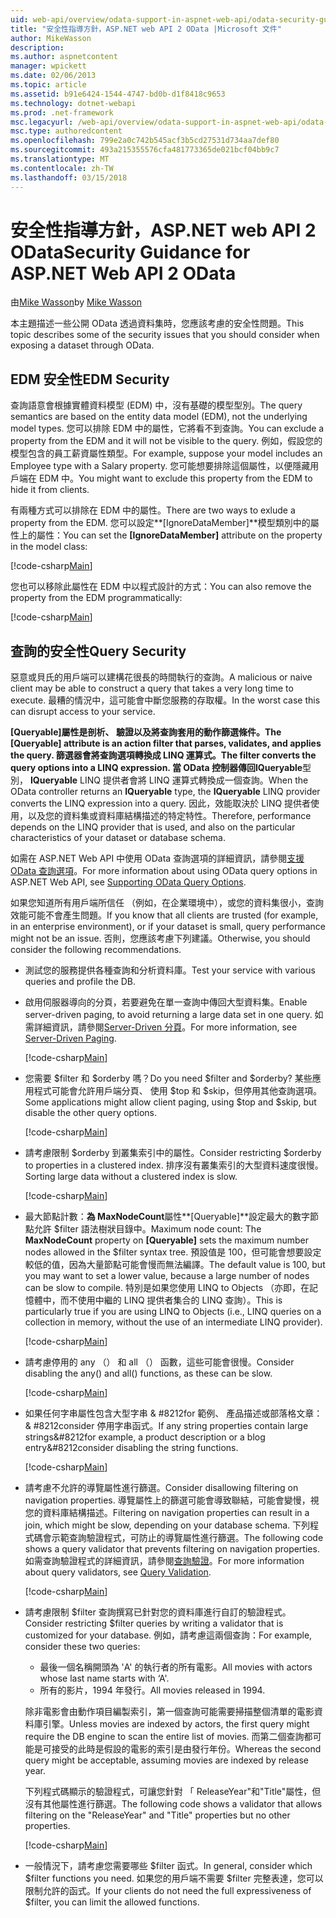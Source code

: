 ```yaml
---
uid: web-api/overview/odata-support-in-aspnet-web-api/odata-security-guidance
title: "安全性指導方針，ASP.NET web API 2 OData |Microsoft 文件"
author: MikeWasson
description: 
ms.author: aspnetcontent
manager: wpickett
ms.date: 02/06/2013
ms.topic: article
ms.assetid: b91e6424-1544-4747-bd0b-d1f8418c9653
ms.technology: dotnet-webapi
ms.prod: .net-framework
msc.legacyurl: /web-api/overview/odata-support-in-aspnet-web-api/odata-security-guidance
msc.type: authoredcontent
ms.openlocfilehash: 799e2a0c742b545acf3b5cd27531d734aa7def80
ms.sourcegitcommit: 493a215355576cfa481773365de021bcf04bb9c7
ms.translationtype: MT
ms.contentlocale: zh-TW
ms.lasthandoff: 03/15/2018
---
```

<a name="security-guidance-for-aspnet-web-api-2-odata"></a><span data-ttu-id="31f6f-102">安全性指導方針，ASP.NET web API 2 OData</span><span class="sxs-lookup"><span data-stu-id="31f6f-102">Security Guidance for ASP.NET Web API 2 OData</span></span>
====================
<span data-ttu-id="31f6f-103">由[Mike Wasson](https://github.com/MikeWasson)</span><span class="sxs-lookup"><span data-stu-id="31f6f-103">by [Mike Wasson](https://github.com/MikeWasson)</span></span>

<span data-ttu-id="31f6f-104">本主題描述一些公開 OData 透過資料集時，您應該考慮的安全性問題。</span><span class="sxs-lookup"><span data-stu-id="31f6f-104">This topic describes some of the security issues that you should consider when exposing a dataset through OData.</span></span>

## <a name="edm-security"></a><span data-ttu-id="31f6f-105">EDM 安全性</span><span class="sxs-lookup"><span data-stu-id="31f6f-105">EDM Security</span></span>

<span data-ttu-id="31f6f-106">查詢語意會根據實體資料模型 (EDM) 中，沒有基礎的模型型別。</span><span class="sxs-lookup"><span data-stu-id="31f6f-106">The query semantics are based on the entity data model (EDM), not the underlying model types.</span></span> <span data-ttu-id="31f6f-107">您可以排除 EDM 中的屬性，它將看不到查詢。</span><span class="sxs-lookup"><span data-stu-id="31f6f-107">You can exclude a property from the EDM and it will not be visible to the query.</span></span> <span data-ttu-id="31f6f-108">例如，假設您的模型包含的員工薪資屬性類型。</span><span class="sxs-lookup"><span data-stu-id="31f6f-108">For example, suppose your model includes an Employee type with a Salary property.</span></span> <span data-ttu-id="31f6f-109">您可能想要排除這個屬性，以便隱藏用戶端在 EDM 中。</span><span class="sxs-lookup"><span data-stu-id="31f6f-109">You might want to exclude this property from the EDM to hide it from clients.</span></span>

<span data-ttu-id="31f6f-110">有兩種方式可以排除在 EDM 中的屬性。</span><span class="sxs-lookup"><span data-stu-id="31f6f-110">There are two ways to exlude a property from the EDM.</span></span> <span data-ttu-id="31f6f-111">您可以設定**[IgnoreDataMember]**模型類別中的屬性上的屬性：</span><span class="sxs-lookup"><span data-stu-id="31f6f-111">You can set the **[IgnoreDataMember]** attribute on the property in the model class:</span></span>

[!code-csharp[Main](odata-security-guidance/samples/sample1.cs)]

<span data-ttu-id="31f6f-112">您也可以移除此屬性在 EDM 中以程式設計的方式：</span><span class="sxs-lookup"><span data-stu-id="31f6f-112">You can also remove the property from the EDM programmatically:</span></span>

[!code-csharp[Main](odata-security-guidance/samples/sample2.cs)]

## <a name="query-security"></a><span data-ttu-id="31f6f-113">查詢的安全性</span><span class="sxs-lookup"><span data-stu-id="31f6f-113">Query Security</span></span>

<span data-ttu-id="31f6f-114">惡意或貝氏的用戶端可以建構花很長的時間執行的查詢。</span><span class="sxs-lookup"><span data-stu-id="31f6f-114">A malicious or naive client may be able to construct a query that takes a very long time to execute.</span></span> <span data-ttu-id="31f6f-115">最糟的情況中，這可能會中斷您服務的存取權。</span><span class="sxs-lookup"><span data-stu-id="31f6f-115">In the worst case this can disrupt access to your service.</span></span>

<span data-ttu-id="31f6f-116">**[Queryable]**屬性是剖析、 驗證以及將查詢套用的動作篩選條件。</span><span class="sxs-lookup"><span data-stu-id="31f6f-116">The **[Queryable]** attribute is an action filter that parses, validates, and applies the query.</span></span> <span data-ttu-id="31f6f-117">篩選器會將查詢選項轉換成 LINQ 運算式。</span><span class="sxs-lookup"><span data-stu-id="31f6f-117">The filter converts the query options into a LINQ expression.</span></span> <span data-ttu-id="31f6f-118">當 OData 控制器傳回**IQueryable**型別， **IQueryable** LINQ 提供者會將 LINQ 運算式轉換成一個查詢。</span><span class="sxs-lookup"><span data-stu-id="31f6f-118">When the OData controller returns an **IQueryable** type, the **IQueryable** LINQ provider converts the LINQ expression into a query.</span></span> <span data-ttu-id="31f6f-119">因此，效能取決於 LINQ 提供者使用，以及您的資料集或資料庫結構描述的特定特性。</span><span class="sxs-lookup"><span data-stu-id="31f6f-119">Therefore, performance depends on the LINQ provider that is used, and also on the particular characteristics of your dataset or database schema.</span></span>

<span data-ttu-id="31f6f-120">如需在 ASP.NET Web API 中使用 OData 查詢選項的詳細資訊，請參閱[支援 OData 查詢選項](supporting-odata-query-options.md)。</span><span class="sxs-lookup"><span data-stu-id="31f6f-120">For more information about using OData query options in ASP.NET Web API, see [Supporting OData Query Options](supporting-odata-query-options.md).</span></span>

<span data-ttu-id="31f6f-121">如果您知道所有用戶端所信任 （例如，在企業環境中），或您的資料集很小，查詢效能可能不會產生問題。</span><span class="sxs-lookup"><span data-stu-id="31f6f-121">If you know that all clients are trusted (for example, in an enterprise environment), or if your dataset is small, query performance might not be an issue.</span></span> <span data-ttu-id="31f6f-122">否則，您應該考慮下列建議。</span><span class="sxs-lookup"><span data-stu-id="31f6f-122">Otherwise, you should consider the following recommendations.</span></span>

- <span data-ttu-id="31f6f-123">測試您的服務提供各種查詢和分析資料庫。</span><span class="sxs-lookup"><span data-stu-id="31f6f-123">Test your service with various queries and profile the DB.</span></span>
- <span data-ttu-id="31f6f-124">啟用伺服器導向的分頁，若要避免在單一查詢中傳回大型資料集。</span><span class="sxs-lookup"><span data-stu-id="31f6f-124">Enable server-driven paging, to avoid returning a large data set in one query.</span></span> <span data-ttu-id="31f6f-125">如需詳細資訊，請參閱[Server-Driven 分頁](supporting-odata-query-options.md#server-paging)。</span><span class="sxs-lookup"><span data-stu-id="31f6f-125">For more information, see [Server-Driven Paging](supporting-odata-query-options.md#server-paging).</span></span> 

    [!code-csharp[Main](odata-security-guidance/samples/sample3.cs)]
- <span data-ttu-id="31f6f-126">您需要 $filter 和 $orderby 嗎？</span><span class="sxs-lookup"><span data-stu-id="31f6f-126">Do you need $filter and $orderby?</span></span> <span data-ttu-id="31f6f-127">某些應用程式可能會允許用戶端分頁、 使用 $top 和 $skip，但停用其他查詢選項。</span><span class="sxs-lookup"><span data-stu-id="31f6f-127">Some applications might allow client paging, using $top and $skip, but disable the other query options.</span></span> 

    [!code-csharp[Main](odata-security-guidance/samples/sample4.cs)]
- <span data-ttu-id="31f6f-128">請考慮限制 $orderby 到叢集索引中的屬性。</span><span class="sxs-lookup"><span data-stu-id="31f6f-128">Consider restricting $orderby to properties in a clustered index.</span></span> <span data-ttu-id="31f6f-129">排序沒有叢集索引的大型資料速度很慢。</span><span class="sxs-lookup"><span data-stu-id="31f6f-129">Sorting large data without a clustered index is slow.</span></span> 

    [!code-csharp[Main](odata-security-guidance/samples/sample5.cs)]
- <span data-ttu-id="31f6f-130">最大節點計數：**為 MaxNodeCount**屬性**[Queryable]**設定最大的數字節點允許 $filter 語法樹狀目錄中。</span><span class="sxs-lookup"><span data-stu-id="31f6f-130">Maximum node count: The **MaxNodeCount** property on **[Queryable]** sets the maximum number nodes allowed in the $filter syntax tree.</span></span> <span data-ttu-id="31f6f-131">預設值是 100，但可能會想要設定較低的值，因為大量節點可能會慢而無法編譯。</span><span class="sxs-lookup"><span data-stu-id="31f6f-131">The default value is 100, but you may want to set a lower value, because a large number of nodes can be slow to compile.</span></span> <span data-ttu-id="31f6f-132">特別是如果您使用 LINQ to Objects （亦即，在記憶體中，而不使用中繼的 LINQ 提供者集合的 LINQ 查詢）。</span><span class="sxs-lookup"><span data-stu-id="31f6f-132">This is particularly true if you are using LINQ to Objects (i.e., LINQ queries on a collection in memory, without the use of an intermediate LINQ provider).</span></span> 

    [!code-csharp[Main](odata-security-guidance/samples/sample6.cs)]
- <span data-ttu-id="31f6f-133">請考慮停用的 any （） 和 all （） 函數，這些可能會很慢。</span><span class="sxs-lookup"><span data-stu-id="31f6f-133">Consider disabling the any() and all() functions, as these can be slow.</span></span> 

    [!code-csharp[Main](odata-security-guidance/samples/sample7.cs)]
- <span data-ttu-id="31f6f-134">如果任何字串屬性包含大型字串 & #8212for 範例、 產品描述或部落格文章： & #8212consider 停用字串函式。</span><span class="sxs-lookup"><span data-stu-id="31f6f-134">If any string properties contain large strings&#8212for example, a product description or a blog entry&#8212consider disabling the string functions.</span></span> 

    [!code-csharp[Main](odata-security-guidance/samples/sample8.cs)]
- <span data-ttu-id="31f6f-135">請考慮不允許的導覽屬性進行篩選。</span><span class="sxs-lookup"><span data-stu-id="31f6f-135">Consider disallowing filtering on navigation properties.</span></span> <span data-ttu-id="31f6f-136">導覽屬性上的篩選可能會導致聯結，可能會變慢，視您的資料庫結構描述。</span><span class="sxs-lookup"><span data-stu-id="31f6f-136">Filtering on navigation properties can result in a join, which might be slow, depending on your database schema.</span></span> <span data-ttu-id="31f6f-137">下列程式碼會示範查詢驗證程式，可防止的導覽屬性進行篩選。</span><span class="sxs-lookup"><span data-stu-id="31f6f-137">The following code shows a query validator that prevents filtering on navigation properties.</span></span> <span data-ttu-id="31f6f-138">如需查詢驗證程式的詳細資訊，請參閱[查詢驗證](supporting-odata-query-options.md#query-validation)。</span><span class="sxs-lookup"><span data-stu-id="31f6f-138">For more information about query validators, see [Query Validation](supporting-odata-query-options.md#query-validation).</span></span> 

    [!code-csharp[Main](odata-security-guidance/samples/sample9.cs)]
- <span data-ttu-id="31f6f-139">請考慮限制 $filter 查詢撰寫已針對您的資料庫進行自訂的驗證程式。</span><span class="sxs-lookup"><span data-stu-id="31f6f-139">Consider restricting $filter queries by writing a validator that is customized for your database.</span></span> <span data-ttu-id="31f6f-140">例如，請考慮這兩個查詢：</span><span class="sxs-lookup"><span data-stu-id="31f6f-140">For example, consider these two queries:</span></span> 

    - <span data-ttu-id="31f6f-141">最後一個名稱開頭為 'A' 的執行者的所有電影。</span><span class="sxs-lookup"><span data-stu-id="31f6f-141">All movies with actors whose last name starts with ‘A'.</span></span>
    - <span data-ttu-id="31f6f-142">所有的影片，1994 年發行。</span><span class="sxs-lookup"><span data-stu-id="31f6f-142">All movies released in 1994.</span></span>

    <span data-ttu-id="31f6f-143">除非電影會由動作項目編製索引，第一個查詢可能需要掃描整個清單的電影資料庫引擎。</span><span class="sxs-lookup"><span data-stu-id="31f6f-143">Unless movies are indexed by actors, the first query might require the DB engine to scan the entire list of movies.</span></span> <span data-ttu-id="31f6f-144">而第二個查詢都可能是可接受的此時是假設的電影的索引是由發行年份。</span><span class="sxs-lookup"><span data-stu-id="31f6f-144">Whereas the second query might be acceptable, assuming movies are indexed by release year.</span></span>

    <span data-ttu-id="31f6f-145">下列程式碼顯示的驗證程式，可讓您針對 「 ReleaseYear"和"Title"屬性，但沒有其他屬性進行篩選。</span><span class="sxs-lookup"><span data-stu-id="31f6f-145">The following code shows a validator that allows filtering on the "ReleaseYear" and "Title" properties but no other properties.</span></span>

    [!code-csharp[Main](odata-security-guidance/samples/sample10.cs)]
- <span data-ttu-id="31f6f-146">一般情況下，請考慮您需要哪些 $filter 函式。</span><span class="sxs-lookup"><span data-stu-id="31f6f-146">In general, consider which $filter functions you need.</span></span> <span data-ttu-id="31f6f-147">如果您的用戶端不需要 $filter 完整表達，您可以限制允許的函式。</span><span class="sxs-lookup"><span data-stu-id="31f6f-147">If your clients do not need the full expressiveness of $filter, you can limit the allowed functions.</span></span>
